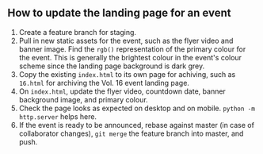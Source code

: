 ## How to update the landing page for an event

1. Create a feature branch for staging.
1. Pull in new static assets for the event, such as the flyer video and banner image. Find the `rgb()` representation of the primary colour for the event. This is generally the brightest colour in the event's colour scheme since the landing page background is dark grey.
1. Copy the existing `index.html` to its own page for achiving, such as `16.html` for archiving the Vol. 16 event landing page.
1. On `index.html`, update the flyer video, countdown date, banner background image, and primary colour.
1. Check the page looks as expected on desktop and on mobile. `python -m http.server` helps here.
1. If the event is ready to be announced, rebase against master (in case of collaborator changes), `git merge` the feature branch into master, and push.
